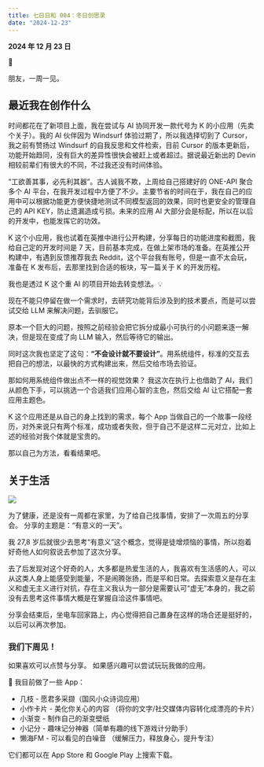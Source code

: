 ```yaml
---
title: 七日日和 004：冬日创思录
date: "2024-12-23"
---
```


**2024 年 12 月 23 日**

👋

朋友，一周一见。

## 最近我在创作什么

时间都花在了新项目上面，我在尝试与 AI 协同开发一款代号为 K 的小应用（先卖个关子）。我的 AI 伙伴因为 Windsurf 体验过期了，所以我选择切到了 Cursor，我之前有赞扬过 Windsurf 的自我反思和文件检索，目前 Cursor 的版本更新后，功能开始趋同，没有巨大的差异性很快会被赶上或者超过。据说最近新出的 Devin 相较前辈们有很大的不同，不过我还没有时间体验。

“工欲善其事，必先利其器”。古人诚我不欺，上周给自己搭建好的 ONE-API 聚合多个 AI 平台，在我开发过程中方便了不少。主要节省的时间在于，我在自己的应用中可以根据功能更方便快捷地测试不同模型返回的效果，同时也更安全的管理自己的 API KEY，防止遗漏造成亏损。未来的应用 AI 大部分会是标配，所以在以后的开发中，也能发挥它的功效。

K 这个小应用，我也试着在英推中进行公开构建，分享每日的功能进度和截图，我给自己定的开发时间是 7 天，目前基本完成，在做上架市场的准备。在英推公开构建中，有遇到反馈推荐我去 Reddit，这个平台我有账号，但是一直不太会玩，准备在 K 发布后，去那里找到合适的板块，写一篇关于 K 的开发历程。

我也是透过 K 这个重 AI 的项目开始去转变想法。💡

现在不能只停留在做一个需求时，去研究功能背后涉及到的技术要点，而是可以尝试交给 LLM 来解决问题，去驯服它。

原本一个巨大的问题，按照之前经验会把它拆分成最小可执行的小问题来逐一解决，但是现在变成了向 LLM 输入，然后等待它的输出。

同时这次我也坚定了这句：**“不会设计就不要设计”**。用系统组件，标准的交互去把自己的想法，以最快的方式构建出来，然后交给市场去验证。

那如何用系统组件做出点不一样的视觉效果？
我这次在执行上也借助了 AI，我们从颜色下手，可以挑选一个合适我们应用心智的主色，然后交给 AI 让它搭配一套应用主题色。

K 这个应用还是从自己的身上找到的需求，每个 App 当做自己的一个故事一段经历，对外来说只有两个标准，成功或者失败，但于自己不是这样二元对立，比如上述的经验对我个体就是宝贵的。

那以自己为方法，看看结果吧。

## 关于生活

![](https://blog-s3.imxie.club/20241223233257057.png)

为了健康，还是没有一周都在家里，为了给自己找事情，安排了一次周五的分享会。
分享的主题是：“有意义的一天”。

我 27,8 岁后就很少去思考“有意义”这个概念，觉得是徒增烦恼的事情，所以抱着好奇他人如何叙说去参加了这次分享。

去了后发现对这个好奇的人，大多都是热爱生活的人，我喜欢有生活感的人，可以从这类人身上能感受到能量，不是闹腾张扬，而是平和日常。去探索意义是存在主义和虚无主义进行对抗，存在主义我认为一部分是需要认可“虚无”本身的，我之前没有去思考这件事情大概是在掌握自洽这件事情吧。

分享会结束后，坐电车回家路上，内心觉得把自己置身在这样的场合还是挺好的，以后可以再次参加。


### 我们下周见！

如果喜欢可以点赞与分享。
如果感兴趣可以尝试玩玩我做的应用。

📱 我目前做了一些 App：

- 几枝 - 愿君多采撷（国风小众诗词应用）
- 小作卡片 - 美化你关心的内容 （将你的文字/社交媒体内容转化成漂亮的卡片）
- 小渐变 - 制作自己的渐变壁纸
- 小记分 - 趣味记分神器（简单有趣的线下游戏计分助手）
- 懒海FM - 可以看见的白噪音 （缓解压力，释放身心，提升专注）

它们都可以在 App Store 和 Google Play 上搜索下载。


